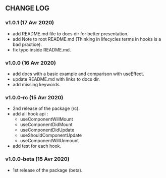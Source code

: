 ## CHANGE LOG

### v1.0.1 (17 Avr 2020)
- add README.md file to docs dir for better presentation.
- add Note to root README.md (Thinking in lifecycles terms in hooks is a bad practice).
- fix typo inside README.md.

### v1.0.0 (16 Avr 2020)
- add docs with a basic example and comparison with useEffect.
- update README.md with links to docs dir.
- add missing keywords.

### v1.0.0-rc (15 Avr 2020)
- 2nd release of the package (rc).
- add all hook api :
  - useComponentWillMount
  - useComponentDidMount
  - useComponentDidUpdate
  - useShouldComponentUpdate
  - useComponentWillUnmount 
- add test for each hook.

### v1.0.0-beta (15 Avr 2020)
- 1st release of the package (beta).
